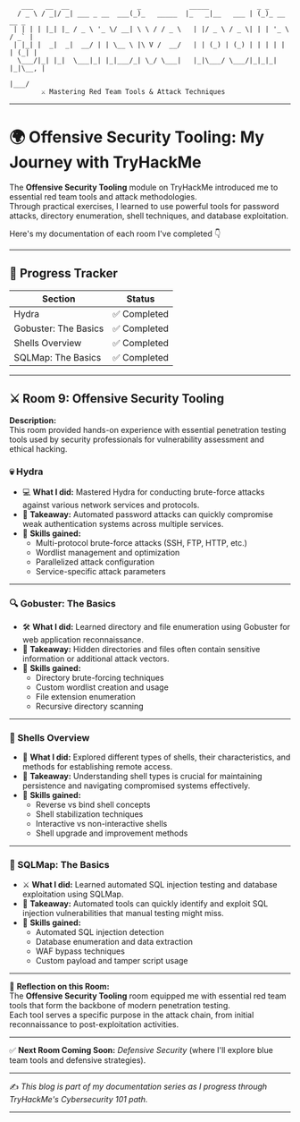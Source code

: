 ```
   ___   __  __                 _            _____            _ _             
  / _ \ / _|/ _| ___ _ __  ___(_)_   _____  |_   _|__   ___ | (_)_ __   __ _ 
 | | | | |_| |_ / _ \ '_ \/ __| \ \ / / _ \   | |/ _ \ / _ \| | | '_ \ / _` |
 | |_| |  _|  _|  __/ | | \__ \ |\ V /  __/   | | (_) | (_) | | | | | | (_| |
  \___/|_| |_|  \___|_| |_|___/_| \_/ \___|   |_|\___/ \___/|_|_|_| |_|\__, |
                                                                       |___/ 
        ⚔️ Mastering Red Team Tools & Attack Techniques
```

---

# 🌍 Offensive Security Tooling: My Journey with TryHackMe  

The **Offensive Security Tooling** module on TryHackMe introduced me to essential red team tools and attack methodologies.  
Through practical exercises, I learned to use powerful tools for password attacks, directory enumeration, shell techniques, and database exploitation.

Here's my documentation of each room I've completed 👇  

---

## 📝 Progress Tracker

| Section                      | Status   |
|------------------------------|----------|
| Hydra                        | ✅ Completed |
| Gobuster: The Basics         | ✅ Completed |
| Shells Overview              | ✅ Completed |
| SQLMap: The Basics           | ✅ Completed |

---

## ⚔️ Room 9: Offensive Security Tooling  

**Description:**  
This room provided hands-on experience with essential penetration testing tools used by security professionals for vulnerability assessment and ethical hacking.

### 💀 Hydra  
- 💻 **What I did:** Mastered Hydra for conducting brute-force attacks against various network services and protocols.  
- 🚀 **Takeaway:** Automated password attacks can quickly compromise weak authentication systems across multiple services.  
- 📝 **Skills gained:**  
  - Multi-protocol brute-force attacks (SSH, FTP, HTTP, etc.)  
  - Wordlist management and optimization  
  - Parallelized attack configuration  
  - Service-specific attack parameters  

---

### 🔍 Gobuster: The Basics  
- 🛠 **What I did:** Learned directory and file enumeration using Gobuster for web application reconnaissance.  
- 🚀 **Takeaway:** Hidden directories and files often contain sensitive information or additional attack vectors.  
- 📝 **Skills gained:**  
  - Directory brute-forcing techniques  
  - Custom wordlist creation and usage  
  - File extension enumeration  
  - Recursive directory scanning  

---

### 🐚 Shells Overview  
- 🔧 **What I did:** Explored different types of shells, their characteristics, and methods for establishing remote access.  
- 🚀 **Takeaway:** Understanding shell types is crucial for maintaining persistence and navigating compromised systems effectively.  
- 📝 **Skills gained:**  
  - Reverse vs bind shell concepts  
  - Shell stabilization techniques  
  - Interactive vs non-interactive shells  
  - Shell upgrade and improvement methods  

---

### 💉 SQLMap: The Basics  
- ⚔️ **What I did:** Learned automated SQL injection testing and database exploitation using SQLMap.  
- 🚀 **Takeaway:** Automated tools can quickly identify and exploit SQL injection vulnerabilities that manual testing might miss.  
- 📝 **Skills gained:**  
  - Automated SQL injection detection  
  - Database enumeration and data extraction  
  - WAF bypass techniques  
  - Custom payload and tamper script usage  

---

📌 **Reflection on this Room:**  
The **Offensive Security Tooling** room equipped me with essential red team tools that form the backbone of modern penetration testing.  
Each tool serves a specific purpose in the attack chain, from initial reconnaissance to post-exploitation activities.

---

✅ **Next Room Coming Soon:** *Defensive Security* (where I'll explore blue team tools and defensive strategies).  

---
✍️ *This blog is part of my documentation series as I progress through TryHackMe's Cybersecurity 101 path.*  

---